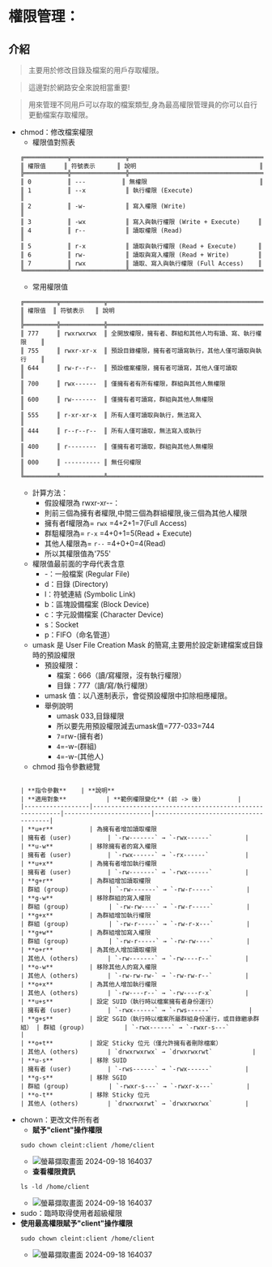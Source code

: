 # 權限管理：
## 介紹
> 主要用於修改目錄及檔案的用戶存取權限。

> 這邊對於網路安全來說相當重要!

> 用來管理不同用戶可以存取的檔案類型,身為最高權限管理員的你可以自行更動檔案存取權限。
- chmod：修改檔案權限
  - 權限值對照表
  ```
  ╔════════════╦═══════════════╦═════════════════════════════════════╗
  ║ 權限值     ║ 符號表示      ║ 說明                                  ║
  ╠════════════╬═══════════════╬═════════════════════════════════════╣
  ║ 0          ║ ---          ║ 無權限                               ║
  ║ 1          ║ --x           ║ 執行權限 (Execute)                   ║
  ║ 2          ║ -w-           ║ 寫入權限 (Write)                     ║
  ║ 3          ║ -wx           ║ 寫入與執行權限 (Write + Execute)     ║
  ║ 4          ║ r--           ║ 讀取權限 (Read)                      ║
  ║ 5          ║ r-x           ║ 讀取與執行權限 (Read + Execute)      ║
  ║ 6          ║ rw-           ║ 讀取與寫入權限 (Read + Write)        ║
  ║ 7          ║ rwx           ║ 讀取、寫入與執行權限 (Full Access)    ║
  ╚════════════╩═══════════════╩═════════════════════════════════════╝
  ```
  - 常用權限值
  ```
  ╔═════════╦════════════╦════════════════════════════════════════════════════╗
  ║ 權限值  ║ 符號表示   ║ 說明                                                 ║
  ╠═════════╬════════════╬════════════════════════════════════════════════════╣
  ║ 777     ║ rwxrwxrwx  ║ 全開放權限，擁有者、群組和其他人均有讀、寫、執行權限    ║
  ║ 755     ║ rwxr-xr-x  ║ 預設目錄權限，擁有者可讀寫執行，其他人僅可讀取與執行    ║
  ║ 644     ║ rw-r--r--  ║ 預設檔案權限，擁有者可讀寫，其他人僅可讀取             ║
  ║ 700     ║ rwx------  ║ 僅擁有者有所有權限，群組與其他人無權限                 ║
  ║ 600     ║ rw-------  ║ 僅擁有者可讀寫，群組與其他人無權限                    ║
  ║ 555     ║ r-xr-xr-x  ║ 所有人僅可讀取與執行，無法寫入                        ║
  ║ 444     ║ r--r--r--  ║ 所有人僅可讀取，無法寫入或執行                        ║
  ║ 400     ║ r--------  ║ 僅擁有者可讀取，群組與其他人無權限                    ║
  ║ 000     ║ ---------- ║ 無任何權限                                          ║
  ╚═════════╩════════════╩════════════════════════════════════════════════════╝

  ```
  - 計算方法：
    - 假設權限為 rwxr-xr--：
    - 則前三個為擁有者權限,中間三個為群組權限,後三個為其他人權限
    - 擁有者f權限為= `rwx` =4+2+1=7(Full Access)
    - 群駔權限為= `r-x` =4+0+1=5(Read + Execute)
    - 其他人權限為= `r--` =4+0+0=4(Read)
    - 所以其權限值為'755'
  - 權限值最前面的字母代表含意
    - -：一般檔案 (Regular File)
    - d：目錄 (Directory)
    - l：符號連結 (Symbolic Link)
    - b：區塊設備檔案 (Block Device)
    - c：字元設備檔案 (Character Device)
    - s：Socket
    - p：FIFO（命名管道）
  - umask 是 User File Creation Mask 的簡寫,主要用於設定新建檔案或目錄時的預設權限
    - 預設權限：
      - 檔案：666（讀/寫權限，沒有執行權限）
      - 目錄：777（讀/寫/執行權限）
    - umask 值：以八進制表示，會從預設權限中扣除相應權限。
    - 舉例說明
      - umask 033,目錄權限
      - 所以要先用預設權限減去umask值=777-033=744
      - `7`=rw-(擁有者)
      - `4`=-w-(群組)
      - `4`=-w-(其他人)
  - chmod 指令參數總覽
  ```

  | **指令參數**    | **說明**                                                 | **適用對象**           | **範例權限變化** (前 -> 後)          |
  |------------------|----------------------------------------------------------|------------------------|--------------------------------------|
  | **u+r**          | 為擁有者增加讀取權限                                      | 擁有者 (user)          | `-rw-------` → `-rwx------`         |
  | **u-w**          | 移除擁有者的寫入權限                                      | 擁有者 (user)          | `-rwx------` → `-rx------`          |
  | **u+x**          | 為擁有者增加執行權限                                      | 擁有者 (user)          | `-rw-------` → `-rwx------`         |
  | **g+r**          | 為群組增加讀取權限                                        | 群組 (group)           | `-rw-------` → `-rw-r-----`         |
  | **g-w**          | 移除群組的寫入權限                                        | 群組 (group)           | `-rw-rw----` → `-rw-r-----`         |
  | **g+x**          | 為群組增加執行權限                                        | 群組 (group)           | `-rw-r-----` → `-rw-r-x---`         |
  | **g+w**          | 為群組增加寫入權限                                        | 群組 (group)           | `-rw-r-----` → `-rw-rw----`         |
  | **o+r**          | 為其他人增加讀取權限                                      | 其他人 (others)        | `-rw-------` → `-rw----r--`         |
  | **o-w**          | 移除其他人的寫入權限                                      | 其他人 (others)        | `-rw-rw-rw-` → `-rw-rw-r--`         |
  | **o+x**          | 為其他人增加執行權限                                      | 其他人 (others)        | `-rw----r--` → `-rw----r-x`         |
  | **u+s**          | 設定 SUID（執行時以檔案擁有者身份運行）                   | 擁有者 (user)          | `-rwx------` → `-rws------`          |
  | **g+s**          | 設定 SGID（執行時以檔案所屬群組身份運行，或目錄繼承群組） | 群組 (group)           | `-rwx------` → `-rwxr-s---`            |
  | **o+t**          | 設定 Sticky 位元（僅允許擁有者刪除檔案）                  | 其他人 (others)        | `drwxrwxrwx` → `drwxrwxrwt`           |
  | **u-s**          | 移除 SUID                                                | 擁有者 (user)          | `-rws------` → `-rwx------`         |
  | **g-s**          | 移除 SGID                                                | 群組 (group)           | `-rwxr-s---` → `-rwxr-x---`         |
  | **o-t**          | 移除 Sticky 位元                                         | 其他人 (others)        | `drwxrwxrwt` → `drwxrwxrwx`         |

  ```
- chown：更改文件所有者
  - **賦予"client"操作權限**
  ```
  sudo chown cleint:client /home/client
  ```
  - ![螢幕擷取畫面 2024-09-18 164037](https://github.com/user-attachments/assets/54a3928f-83f8-4455-9d11-f30f124a3bf8)
  - **查看權限資訊**
  ```
  ls -ld /home/client
  ```
  - ![螢幕擷取畫面 2024-09-18 164037](https://github.com/user-attachments/assets/54a3928f-83f8-4455-9d11-f30f124a3bf8)
- sudo：臨時取得使用者超級權限
- **使用最高權限賦予"client"操作權限**
  ```
  sudo chown cleint:client /home/client
  ```
  - ![螢幕擷取畫面 2024-09-18 164037](https://github.com/user-attachments/assets/54a3928f-83f8-4455-9d11-f30f124a3bf8)
